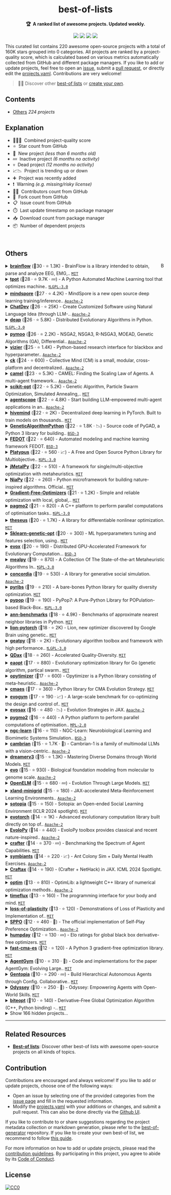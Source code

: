 <!-- markdownlint-disable -->
<h1 align="center">
    best-of-lists
    <br>
</h1>

<p align="center">
    <strong>🏆&nbsp; A ranked list of awesome projects. Updated weekly.</strong>
</p>

<p align="center">
    <a href="https://best-of.org" title="Best-of Badge"><img src="http://bit.ly/3o3EHNN"></a>
    <a href="#Contents" title="Project Count"><img src="https://img.shields.io/badge/projects-220-blue.svg?color=5ac4bf"></a>
    <a href="#Contribution" title="Contributions are welcome"><img src="https://img.shields.io/badge/contributions-welcome-green.svg"></a>
    <a href="https://github.com/evdcush/best-of-lists/releases" title="Best-of Updates"><img src="https://img.shields.io/github/release-date/evdcush/best-of-lists?color=green&label=updated"></a>
</p>

This curated list contains 220 awesome open-source projects with a total of 160K stars grouped into 0 categories. All projects are ranked by a project-quality score, which is calculated based on various metrics automatically collected from GitHub and different package managers. If you like to add or update projects, feel free to open an [issue](https://github.com/evdcush/best-of-lists/issues/new/choose), submit a [pull request](https://github.com/evdcush/best-of-lists/pulls), or directly edit the [projects.yaml](https://github.com/evdcush/best-of-lists/edit/main/projects.yaml). Contributions are very welcome!

> 🧙‍♂️  Discover other [best-of lists](https://best-of.org) or [create your own](https://github.com/best-of-lists/best-of/blob/main/create-best-of-list.md).

## Contents

- [Others](#others) _224 projects_

## Explanation
- 🥇🥈🥉&nbsp; Combined project-quality score
- ⭐️&nbsp; Star count from GitHub
- 🐣&nbsp; New project _(less than 6 months old)_
- 💤&nbsp; Inactive project _(6 months no activity)_
- 💀&nbsp; Dead project _(12 months no activity)_
- 📈📉&nbsp; Project is trending up or down
- ➕&nbsp; Project was recently added
- ❗️&nbsp; Warning _(e.g. missing/risky license)_
- 👨‍💻&nbsp; Contributors count from GitHub
- 🔀&nbsp; Fork count from GitHub
- 📋&nbsp; Issue count from GitHub
- ⏱️&nbsp; Last update timestamp on package manager
- 📥&nbsp; Download count from package manager
- 📦&nbsp; Number of dependent projects

<br>

## Others

<a href="#contents"><img align="right" width="15" height="15" src="https://git.io/JtehR" alt="Back to top"></a>

<details><summary><b><a href="https://github.com/brainflow-dev/brainflow">brainflow</a></b> (🥇30 ·  ⭐ 1.3K) - BrainFlow is a library intended to obtain, parse and analyze EEG, EMG,.. <code><a href="http://bit.ly/34MBwT8">MIT</a></code></summary>

- [GitHub](https://github.com/brainflow-dev/brainflow) (👨‍💻 53 · 🔀 320 · 📥 220K · 📦 320 · 📋 260 - 8% open · ⏱️ 17.09.2024):

	```
	git clone https://github.com/brainflow-dev/brainflow
	```
</details>
<details><summary><b><a href="https://github.com/EpistasisLab/tpot">tpot</a></b> (🥇28 ·  ⭐ 9.7K · 💤) - A Python Automated Machine Learning tool that optimizes machine.. <code><a href="http://bit.ly/37RvQcA">❗️LGPL-3.0</a></code></summary>

- [GitHub](https://github.com/EpistasisLab/tpot) (👨‍💻 120 · 🔀 1.5K · 📦 3K · 📋 920 - 30% open · ⏱️ 23.02.2024):

	```
	git clone https://github.com/EpistasisLab/tpot
	```
</details>
<details><summary><b><a href="https://github.com/mindspore-ai/mindspore">mindspore</a></b> (🥇27 ·  ⭐ 4.2K) - MindSpore is a new open source deep learning training/inference.. <code><a href="http://bit.ly/3nYMfla">Apache-2</a></code></summary>

- [GitHub](https://github.com/mindspore-ai/mindspore) (👨‍💻 1.6K · 🔀 680 · 📋 260 - 57% open · ⏱️ 28.07.2024):

	```
	git clone https://github.com/mindspore-ai/mindspore
	```
</details>
<details><summary><b><a href="https://github.com/OpenBMB/ChatDev">ChatDev</a></b> (🥇26 ·  ⭐ 25K) - Create Customized Software using Natural Language Idea (through LLM-.. <code><a href="http://bit.ly/3nYMfla">Apache-2</a></code></summary>

- [GitHub](https://github.com/OpenBMB/ChatDev) (👨‍💻 63 · 🔀 3.1K · 📋 250 - 8% open · ⏱️ 06.09.2024):

	```
	git clone https://github.com/OpenBMB/ChatDev
	```
</details>
<details><summary><b><a href="https://github.com/DEAP/deap">deap</a></b> (🥇26 ·  ⭐ 5.8K) - Distributed Evolutionary Algorithms in Python. <code><a href="http://bit.ly/37RvQcA">❗️LGPL-3.0</a></code></summary>

- [GitHub](https://github.com/DEAP/deap) (👨‍💻 88 · 🔀 1.1K · 📦 5.2K · 📋 520 - 44% open · ⏱️ 07.05.2024):

	```
	git clone https://github.com/DEAP/deap
	```
</details>
<details><summary><b><a href="https://github.com/anyoptimization/pymoo">pymoo</a></b> (🥇26 ·  ⭐ 2.2K) - NSGA2, NSGA3, R-NSGA3, MOEAD, Genetic Algorithms (GA), Differential.. <code><a href="http://bit.ly/3nYMfla">Apache-2</a></code></summary>

- [GitHub](https://github.com/anyoptimization/pymoo) (👨‍💻 54 · 🔀 380 · 📦 1.2K · 📋 410 - 5% open · ⏱️ 25.08.2024):

	```
	git clone https://github.com/anyoptimization/pymoo
	```
</details>
<details><summary><b><a href="https://github.com/google/vizier">vizier</a></b> (🥇25 ·  ⭐ 1.4K) - Python-based research interface for blackbox and hyperparameter.. <code><a href="http://bit.ly/3nYMfla">Apache-2</a></code></summary>

- [GitHub](https://github.com/google/vizier) (👨‍💻 23 · 🔀 93 · 📦 56 · 📋 29 - 6% open · ⏱️ 16.09.2024):

	```
	git clone https://github.com/google/vizier
	```
</details>
<details><summary><b><a href="https://github.com/mlcommons/ck">ck</a></b> (🥇24 ·  ⭐ 600) - Collective Mind (CM) is a small, modular, cross-platform and decentralized.. <code><a href="http://bit.ly/3nYMfla">Apache-2</a></code></summary>

- [GitHub](https://github.com/mlcommons/ck) (👨‍💻 33 · 🔀 100 · 📥 9 · 📦 110 · 📋 470 - 7% open · ⏱️ 17.09.2024):

	```
	git clone https://github.com/mlcommons/ck
	```
</details>
<details><summary><b><a href="https://github.com/camel-ai/camel">camel</a></b> (🥇23 ·  ⭐ 5.3K) - CAMEL: Finding the Scaling Law of Agents. A multi-agent framework... <code><a href="http://bit.ly/3nYMfla">Apache-2</a></code></summary>

- [GitHub](https://github.com/camel-ai/camel) (👨‍💻 46 · 🔀 650 · 📥 39 · 📦 15 · 📋 410 - 39% open · ⏱️ 18.09.2024):

	```
	git clone https://github.com/camel-ai/camel
	```
</details>
<details><summary><b><a href="https://github.com/guofei9987/scikit-opt">scikit-opt</a></b> (🥇22 ·  ⭐ 5.2K) - Genetic Algorithm, Particle Swarm Optimization, Simulated Annealing,.. <code><a href="http://bit.ly/34MBwT8">MIT</a></code></summary>

- [GitHub](https://github.com/guofei9987/scikit-opt) (👨‍💻 24 · 🔀 970 · 📦 220 · 📋 180 - 36% open · ⏱️ 23.06.2024):

	```
	git clone https://github.com/guofei9987/scikit-opt
	```
</details>
<details><summary><b><a href="https://github.com/modelscope/agentscope">agentscope</a></b> (🥇22 ·  ⭐ 4.8K) - Start building LLM-empowered multi-agent applications in an.. <code><a href="http://bit.ly/3nYMfla">Apache-2</a></code></summary>

- [GitHub](https://github.com/modelscope/agentscope) (👨‍💻 28 · 🔀 300 · 📥 3 · 📦 6 · 📋 130 - 18% open · ⏱️ 12.09.2024):

	```
	git clone https://github.com/modelscope/agentscope
	```
</details>
<details><summary><b><a href="https://github.com/learning-at-home/hivemind">hivemind</a></b> (🥇22 ·  ⭐ 2K) - Decentralized deep learning in PyTorch. Built to train models on thousands.. <code><a href="http://bit.ly/34MBwT8">MIT</a></code></summary>

- [GitHub](https://github.com/learning-at-home/hivemind) (👨‍💻 32 · 🔀 150 · 📦 110 · 📋 160 - 36% open · ⏱️ 15.07.2024):

	```
	git clone https://github.com/learning-at-home/hivemind
	```
</details>
<details><summary><b><a href="https://github.com/ahmedfgad/GeneticAlgorithmPython">GeneticAlgorithmPython</a></b> (🥇22 ·  ⭐ 1.8K · 📉) - Source code of PyGAD, a Python 3 library for building.. <code><a href="http://bit.ly/3aKzpTv">BSD-3</a></code></summary>

- [GitHub](https://github.com/ahmedfgad/GeneticAlgorithmPython) (👨‍💻 23 · 🔀 460 · 📥 910 · 📦 640 · 📋 160 - 55% open · ⏱️ 22.08.2024):

	```
	git clone https://github.com/ahmedfgad/GeneticAlgorithmPython
	```
</details>
<details><summary><b><a href="https://github.com/aimclub/FEDOT">FEDOT</a></b> (🥇22 ·  ⭐ 640) - Automated modeling and machine learning framework FEDOT. <code><a href="http://bit.ly/3aKzpTv">BSD-3</a></code></summary>

- [GitHub](https://github.com/aimclub/FEDOT) (👨‍💻 34 · 🔀 86 · 📦 52 · 📋 550 - 17% open · ⏱️ 08.09.2024):

	```
	git clone https://github.com/aimclub/FEDOT
	```
</details>
<details><summary><b><a href="https://github.com/Project-Platypus/Platypus">Platypus</a></b> (🥇22 ·  ⭐ 560 · 📈) - A Free and Open Source Python Library for Multiobjective.. <code><a href="http://bit.ly/2M0xdwT">❗️GPL-3.0</a></code></summary>

- [GitHub](https://github.com/Project-Platypus/Platypus) (👨‍💻 19 · 🔀 150 · 📥 18 · 📦 210 · ⏱️ 18.09.2024):

	```
	git clone https://github.com/Project-Platypus/Platypus
	```
</details>
<details><summary><b><a href="https://github.com/jMetal/jMetalPy">jMetalPy</a></b> (🥇22 ·  ⭐ 510) - A framework for single/multi-objective optimization with metaheuristics. <code><a href="http://bit.ly/34MBwT8">MIT</a></code></summary>

- [GitHub](https://github.com/jMetal/jMetalPy) (👨‍💻 33 · 🔀 150 · 📥 95 · 📦 90 · 📋 100 - 1% open · ⏱️ 02.09.2024):

	```
	git clone https://github.com/jMetal/jMetalPy
	```
</details>
<details><summary><b><a href="https://github.com/NiaOrg/NiaPy">NiaPy</a></b> (🥇22 ·  ⭐ 260) - Python microframework for building nature-inspired algorithms. Official.. <code><a href="http://bit.ly/34MBwT8">MIT</a></code></summary>

- [GitHub](https://github.com/NiaOrg/NiaPy) (👨‍💻 34 · 🔀 78 · 📦 88 · 📋 100 - 8% open · ⏱️ 18.09.2024):

	```
	git clone https://github.com/NiaOrg/NiaPy
	```
</details>
<details><summary><b><a href="https://github.com/SimonBlanke/Gradient-Free-Optimizers">Gradient-Free-Optimizers</a></b> (🥇21 ·  ⭐ 1.2K) - Simple and reliable optimization with local, global,.. <code><a href="http://bit.ly/34MBwT8">MIT</a></code></summary>

- [GitHub](https://github.com/SimonBlanke/Gradient-Free-Optimizers) (👨‍💻 7 · 🔀 83 · 📥 37 · 📦 35 · 📋 46 - 23% open · ⏱️ 22.08.2024):

	```
	git clone https://github.com/SimonBlanke/Gradient-Free-Optimizers
	```
</details>
<details><summary><b><a href="https://github.com/esa/pagmo2">pagmo2</a></b> (🥇21 ·  ⭐ 820) - A C++ platform to perform parallel computations of optimisation tasks.. <code><a href="http://bit.ly/2M0xdwT">❗️GPL-3.0</a></code></summary>

- [GitHub](https://github.com/esa/pagmo2) (👨‍💻 60 · 🔀 160 · 📋 240 - 17% open · ⏱️ 12.08.2024):

	```
	git clone https://github.com/esa/pagmo2
	```
</details>
<details><summary><b><a href="https://github.com/facebookresearch/theseus">theseus</a></b> (🥈20 ·  ⭐ 1.7K) - A library for differentiable nonlinear optimization. <code><a href="http://bit.ly/34MBwT8">MIT</a></code></summary>

- [GitHub](https://github.com/facebookresearch/theseus) (👨‍💻 26 · 🔀 120 · 📦 4 · 📋 190 - 37% open · ⏱️ 16.09.2024):

	```
	git clone https://github.com/facebookresearch/theseus
	```
</details>
<details><summary><b><a href="https://github.com/rodrigo-arenas/Sklearn-genetic-opt">Sklearn-genetic-opt</a></b> (🥈20 ·  ⭐ 300) - ML hyperparameters tuning and features selection, using.. <code><a href="http://bit.ly/34MBwT8">MIT</a></code></summary>

- [GitHub](https://github.com/rodrigo-arenas/Sklearn-genetic-opt) (👨‍💻 14 · 🔀 74 · 📦 49 · 📋 64 - 4% open · ⏱️ 17.09.2024):

	```
	git clone https://github.com/rodrigo-arenas/Sklearn-genetic-opt
	```
</details>
<details><summary><b><a href="https://github.com/EMI-Group/evox">evox</a></b> (🥈20 ·  ⭐ 190) - Distributed GPU-Accelerated Framework for Evolutionary Computation... <code><a href="http://bit.ly/3aKzpTv">BSD-3</a></code></summary>

- [GitHub](https://github.com/EMI-Group/evox) (👨‍💻 23 · 🔀 33 · 📦 2 · ⏱️ 06.08.2024):

	```
	git clone https://github.com/EMI-Group/evox
	```
</details>
<details><summary><b><a href="https://github.com/thieu1995/mealpy">mealpy</a></b> (🥈19 ·  ⭐ 870) - A Collection Of The State-of-the-art Metaheuristic Algorithms In.. <code><a href="http://bit.ly/2M0xdwT">❗️GPL-3.0</a></code></summary>

- [GitHub](https://github.com/thieu1995/mealpy) (👨‍💻 14 · 🔀 170 · 📦 100 · 📋 140 - 3% open · ⏱️ 12.06.2024):

	```
	git clone https://github.com/thieu1995/mealpy
	```
</details>
<details><summary><b><a href="https://github.com/google-deepmind/concordia">concordia</a></b> (🥈19 ·  ⭐ 530) - A library for generative social simulation. <code><a href="http://bit.ly/3nYMfla">Apache-2</a></code></summary>

- [GitHub](https://github.com/google-deepmind/concordia) (👨‍💻 16 · 🔀 84 · 📦 8 · 📋 29 - 20% open · ⏱️ 19.09.2024):

	```
	git clone https://github.com/google-deepmind/concordia
	```
</details>
<details><summary><b><a href="https://github.com/icaros-usc/pyribs">pyribs</a></b> (🥈19 ·  ⭐ 210) - A bare-bones Python library for quality diversity optimization. <code><a href="http://bit.ly/34MBwT8">MIT</a></code></summary>

- [GitHub](https://github.com/icaros-usc/pyribs) (👨‍💻 15 · 🔀 32 · 📦 55 · 📋 110 - 16% open · ⏱️ 19.07.2024):

	```
	git clone https://github.com/icaros-usc/pyribs
	```
</details>
<details><summary><b><a href="https://github.com/Evolutionary-Intelligence/pypop">pypop</a></b> (🥈19 ·  ⭐ 190) - PyPop7: A Pure-Python Library for POPulation-based Black-Box.. <code><a href="http://bit.ly/2M0xdwT">❗️GPL-3.0</a></code></summary>

- [GitHub](https://github.com/Evolutionary-Intelligence/pypop) (👨‍💻 13 · 🔀 27 · 📋 9 - 11% open · ⏱️ 15.09.2024):

	```
	git clone https://github.com/Evolutionary-Intelligence/pypop
	```
</details>
<details><summary><b><a href="https://github.com/erikbern/ann-benchmarks">ann-benchmarks</a></b> (🥈18 ·  ⭐ 4.9K) - Benchmarks of approximate nearest neighbor libraries in Python. <code><a href="http://bit.ly/34MBwT8">MIT</a></code></summary>

- [GitHub](https://github.com/erikbern/ann-benchmarks) (👨‍💻 110 · 🔀 700 · 📋 210 - 29% open · ⏱️ 02.09.2024):

	```
	git clone https://github.com/erikbern/ann-benchmarks
	```
</details>
<details><summary><b><a href="https://github.com/lucidrains/lion-pytorch">lion-pytorch</a></b> (🥈18 ·  ⭐ 2K) - Lion, new optimizer discovered by Google Brain using genetic.. <code><a href="http://bit.ly/34MBwT8">MIT</a></code></summary>

- [GitHub](https://github.com/lucidrains/lion-pytorch) (👨‍💻 5 · 🔀 46 · 📦 690 · 📋 23 - 34% open · ⏱️ 15.06.2024):

	```
	git clone https://github.com/lucidrains/lion-pytorch
	```
</details>
<details><summary><b><a href="https://github.com/geatpy-dev/geatpy">geatpy</a></b> (🥈18 ·  ⭐ 2K) - Evolutionary algorithm toolbox and framework with high performance.. <code><a href="http://bit.ly/37RvQcA">❗️LGPL-3.0</a></code></summary>

- [GitHub](https://github.com/geatpy-dev/geatpy) (👨‍💻 6 · 🔀 720 · 📥 4.4K · 📋 360 - 41% open · ⏱️ 13.07.2024):

	```
	git clone https://github.com/geatpy-dev/geatpy
	```
</details>
<details><summary><b><a href="https://github.com/adaptive-intelligent-robotics/QDax">QDax</a></b> (🥈18 ·  ⭐ 260) - Accelerated Quality-Diversity. <code><a href="http://bit.ly/34MBwT8">MIT</a></code></summary>

- [GitHub](https://github.com/adaptive-intelligent-robotics/QDax) (👨‍💻 13 · 🔀 40 · 📦 11 · 📋 73 - 36% open · ⏱️ 09.09.2024):

	```
	git clone https://github.com/adaptive-intelligent-robotics/QDax
	```
</details>
<details><summary><b><a href="https://github.com/MaxHalford/eaopt">eaopt</a></b> (🥈17 ·  ⭐ 880) - Evolutionary optimization library for Go (genetic algorithm, partical swarm.. <code><a href="http://bit.ly/34MBwT8">MIT</a></code></summary>

- [GitHub](https://github.com/MaxHalford/eaopt) (👨‍💻 18 · 🔀 95 · 📦 47 · 📋 22 - 36% open · ⏱️ 07.03.2024):

	```
	git clone https://github.com/MaxHalford/eaopt
	```
</details>
<details><summary><b><a href="https://github.com/gugarosa/opytimizer">opytimizer</a></b> (🥈17 ·  ⭐ 600) - Opytimizer is a Python library consisting of meta-heuristic.. <code><a href="http://bit.ly/3nYMfla">Apache-2</a></code></summary>

- [GitHub](https://github.com/gugarosa/opytimizer) (👨‍💻 4 · 🔀 40 · 📦 18 · ⏱️ 18.08.2024):

	```
	git clone https://github.com/gugarosa/opytimizer
	```
</details>
<details><summary><b><a href="https://github.com/CyberAgentAILab/cmaes">cmaes</a></b> (🥈17 ·  ⭐ 360) - Python library for CMA Evolution Strategy. <code><a href="http://bit.ly/34MBwT8">MIT</a></code></summary>

- [GitHub](https://github.com/CyberAgentAILab/cmaes) (👨‍💻 8 · 🔀 60 · 📥 230 · 📋 36 - 13% open · ⏱️ 11.09.2024):

	```
	git clone https://github.com/CyberAgentAILab/cmaes
	```
</details>
<details><summary><b><a href="https://github.com/EvolutionGym/evogym">evogym</a></b> (🥈17 ·  ⭐ 190 · 📈) - A large-scale benchmark for co-optimizing the design and control of.. <code><a href="http://bit.ly/34MBwT8">MIT</a></code></summary>

- [GitHub](https://github.com/EvolutionGym/evogym) (👨‍💻 3 · 🔀 31 · 📦 3 · ⏱️ 09.07.2024):

	```
	git clone https://github.com/EvolutionGym/evogym
	```
</details>
<details><summary><b><a href="https://github.com/RobertTLange/evosax">evosax</a></b> (🥈16 ·  ⭐ 480 · 📉) - Evolution Strategies in JAX. <code><a href="http://bit.ly/3nYMfla">Apache-2</a></code></summary>

- [GitHub](https://github.com/RobertTLange/evosax) (👨‍💻 7 · 🔀 44 · 📦 92 · 📋 41 - 39% open · ⏱️ 12.05.2024):

	```
	git clone https://github.com/RobertTLange/evosax
	```
</details>
<details><summary><b><a href="https://github.com/esa/pygmo2">pygmo2</a></b> (🥈16 ·  ⭐ 440) - A Python platform to perform parallel computations of optimisation.. <code><a href="http://bit.ly/3postzC">MPL-2.0</a></code></summary>

- [GitHub](https://github.com/esa/pygmo2) (👨‍💻 10 · 🔀 57 · 📋 95 - 40% open · ⏱️ 10.08.2024):

	```
	git clone https://github.com/esa/pygmo2
	```
</details>
<details><summary><b><a href="https://github.com/NACLab/ngc-learn">ngc-learn</a></b> (🥈16 ·  ⭐ 110) - NGC-Learn: Neurobiological Learning and Biomimetic Systems Simulation.. <code><a href="http://bit.ly/3aKzpTv">BSD-3</a></code></summary>

- [GitHub](https://github.com/NACLab/ngc-learn) (👨‍💻 10 · 🔀 20 · 📦 2 · 📋 10 - 30% open · ⏱️ 01.08.2024):

	```
	git clone https://github.com/NACLab/ngc-learn
	```
</details>
<details><summary><b><a href="https://github.com/cambrian-mllm/cambrian">cambrian</a></b> (🥈15 ·  ⭐ 1.7K · 🐣) - Cambrian-1 is a family of multimodal LLMs with a vision-centric.. <code><a href="http://bit.ly/3nYMfla">Apache-2</a></code></summary>

- [GitHub](https://github.com/cambrian-mllm/cambrian) (👨‍💻 4 · 🔀 110 · 📦 2 · 📋 65 - 52% open · ⏱️ 10.09.2024):

	```
	git clone https://github.com/cambrian-mllm/cambrian
	```
</details>
<details><summary><b><a href="https://github.com/danijar/dreamerv3">dreamerv3</a></b> (🥈15 ·  ⭐ 1.3K) - Mastering Diverse Domains through World Models. <code><a href="http://bit.ly/34MBwT8">MIT</a></code></summary>

- [GitHub](https://github.com/danijar/dreamerv3) (👨‍💻 10 · 🔀 220 · 📦 5 · 📋 130 - 22% open · ⏱️ 29.07.2024):

	```
	git clone https://github.com/danijar/dreamerv3
	```
</details>
<details><summary><b><a href="https://github.com/evo-design/evo">evo</a></b> (🥈15 ·  ⭐ 930) - Biological foundation modeling from molecular to genome scale. <code><a href="http://bit.ly/3nYMfla">Apache-2</a></code></summary>

- [GitHub](https://github.com/evo-design/evo) (👨‍💻 8 · 🔀 110 · 📦 2 · 📋 50 - 34% open · ⏱️ 05.09.2024):

	```
	git clone https://github.com/evo-design/evo
	```
</details>
<details><summary><b><a href="https://github.com/CarperAI/OpenELM">OpenELM</a></b> (🥈15 ·  ⭐ 680 · 💤) - Evolution Through Large Models. <code><a href="http://bit.ly/34MBwT8">MIT</a></code></summary>

- [GitHub](https://github.com/CarperAI/OpenELM) (👨‍💻 9 · 🔀 82 · 📦 13 · 📋 11 - 54% open · ⏱️ 21.10.2023):

	```
	git clone https://github.com/CarperAI/OpenELM
	```
</details>
<details><summary><b><a href="https://github.com/corl-team/xland-minigrid">xland-minigrid</a></b> (🥈15 ·  ⭐ 180) - JAX-accelerated Meta-Reinforcement Learning Environments.. <code><a href="http://bit.ly/3nYMfla">Apache-2</a></code></summary>

- [GitHub](https://github.com/corl-team/xland-minigrid) (👨‍💻 6 · 🔀 15 · 📦 9 · 📋 15 - 26% open · ⏱️ 16.08.2024):

	```
	git clone https://github.com/corl-team/xland-minigrid
	```
</details>
<details><summary><b><a href="https://github.com/sotopia-lab/sotopia">sotopia</a></b> (🥈15 ·  ⭐ 150) - Sotopia: an Open-ended Social Learning Environment (ICLR 2024 spotlight). <code><a href="http://bit.ly/34MBwT8">MIT</a></code></summary>

- [GitHub](https://github.com/sotopia-lab/sotopia) (👨‍💻 11 · 🔀 18 · 📦 5 · 📋 62 - 22% open · ⏱️ 09.09.2024):

	```
	git clone https://github.com/sotopia-lab/sotopia
	```
</details>
<details><summary><b><a href="https://github.com/nnaisense/evotorch">evotorch</a></b> (🥈14 ·  ⭐ 1K) - Advanced evolutionary computation library built directly on top of.. <code><a href="http://bit.ly/3nYMfla">Apache-2</a></code></summary>

- [GitHub](https://github.com/nnaisense/evotorch) (👨‍💻 6 · 🔀 61 · 📋 43 - 23% open · ⏱️ 03.08.2024):

	```
	git clone https://github.com/nnaisense/evotorch
	```
</details>
<details><summary><b><a href="https://github.com/7ossam81/EvoloPy">EvoloPy</a></b> (🥈14 ·  ⭐ 440) - EvoloPy toolbox provides classical and recent nature-inspired.. <code><a href="http://bit.ly/3nYMfla">Apache-2</a></code></summary>

- [GitHub](https://github.com/7ossam81/EvoloPy) (👨‍💻 11 · 🔀 210 · 📋 45 - 51% open · ⏱️ 26.05.2024):

	```
	git clone https://github.com/7ossam81/EvoloPy
	```
</details>
<details><summary><b><a href="https://github.com/danijar/crafter">crafter</a></b> (🥈14 ·  ⭐ 370 · 💤) - Benchmarking the Spectrum of Agent Capabilities. <code><a href="http://bit.ly/34MBwT8">MIT</a></code></summary>

- [GitHub](https://github.com/danijar/crafter) (👨‍💻 4 · 🔀 59 · 📦 180 · 📋 21 - 23% open · ⏱️ 13.12.2023):

	```
	git clone https://github.com/danijar/crafter
	```
</details>
<details><summary><b><a href="https://github.com/MeoMix/symbiants">symbiants</a></b> (🥈14 ·  ⭐ 220 · 📈) - Ant Colony Sim + Daily Mental Health Exercises. <code><a href="http://bit.ly/3nYMfla">Apache-2</a></code></summary>

- [GitHub](https://github.com/MeoMix/symbiants) (👨‍💻 3 · 🔀 3 · 📋 48 - 41% open · ⏱️ 13.08.2024):

	```
	git clone https://github.com/MeoMix/symbiants
	```
</details>
<details><summary><b><a href="https://github.com/MichaelTMatthews/Craftax">Craftax</a></b> (🥈14 ·  ⭐ 190) - (Crafter + NetHack) in JAX. ICML 2024 Spotlight. <code><a href="http://bit.ly/34MBwT8">MIT</a></code></summary>

- [GitHub](https://github.com/MichaelTMatthews/Craftax) (👨‍💻 8 · 🔀 15 · 📦 11 · ⏱️ 03.09.2024):

	```
	git clone https://github.com/MichaelTMatthews/Craftax
	```
</details>
<details><summary><b><a href="https://github.com/kthohr/optim">optim</a></b> (🥈13 ·  ⭐ 810) - OptimLib: a lightweight C++ library of numerical optimization methods.. <code><a href="http://bit.ly/3nYMfla">Apache-2</a></code></summary>

- [GitHub](https://github.com/kthohr/optim) (👨‍💻 3 · 🔀 130 · 📋 59 - 10% open · ⏱️ 28.04.2024):

	```
	git clone https://github.com/kthohr/optim
	```
</details>
<details><summary><b><a href="https://github.com/timeflux/timeflux">timeflux</a></b> (🥈13 ·  ⭐ 160) - The programming interface for your body and mind. <code><a href="http://bit.ly/34MBwT8">MIT</a></code></summary>

- [GitHub](https://github.com/timeflux/timeflux) (👨‍💻 7 · 🔀 26 · 📋 31 - 48% open · ⏱️ 08.07.2024):

	```
	git clone https://github.com/timeflux/timeflux
	```
</details>
<details><summary><b><a href="https://github.com/shibhansh/loss-of-plasticity">loss-of-plasticity</a></b> (🥈13 ·  ⭐ 120) - Demonstrations of Loss of Plasticity and Implementation of.. <code><a href="http://bit.ly/34MBwT8">MIT</a></code></summary>

- [GitHub](https://github.com/shibhansh/loss-of-plasticity) (👨‍💻 4 · 🔀 22 · 📦 4 · ⏱️ 19.09.2024):

	```
	git clone https://github.com/shibhansh/loss-of-plasticity
	```
</details>
<details><summary><b><a href="https://github.com/uclaml/SPPO">SPPO</a></b> (🥈12 ·  ⭐ 460 · 🐣) - The official implementation of Self-Play Preference Optimization.. <code><a href="http://bit.ly/3nYMfla">Apache-2</a></code></summary>

- [GitHub](https://github.com/uclaml/SPPO) (👨‍💻 4 · 🔀 59 · 📋 18 - 66% open · ⏱️ 14.07.2024):

	```
	git clone https://github.com/uclaml/SPPO
	```
</details>
<details><summary><b><a href="https://github.com/microprediction/humpday">humpday</a></b> (🥈12 ·  ⭐ 130 · 💤) - Elo ratings for global black box derivative-free optimizers. <code><a href="http://bit.ly/34MBwT8">MIT</a></code></summary>

- [GitHub](https://github.com/microprediction/humpday) (👨‍💻 5 · 🔀 18 · 📦 8 · 📋 29 - 89% open · ⏱️ 21.01.2024):

	```
	git clone https://github.com/microprediction/humpday
	```
</details>
<details><summary><b><a href="https://github.com/dietmarwo/fast-cma-es">fast-cma-es</a></b> (🥈12 ·  ⭐ 120) - A Python 3 gradient-free optimization library. <code><a href="http://bit.ly/34MBwT8">MIT</a></code></summary>

- [GitHub](https://github.com/dietmarwo/fast-cma-es) (👨‍💻 6 · 🔀 17 · 📦 65 · 📋 15 - 20% open · ⏱️ 27.08.2024):

	```
	git clone https://github.com/dietmarwo/fast-cma-es
	```
</details>
<details><summary><b><a href="https://github.com/WooooDyy/AgentGym">AgentGym</a></b> (🥉10 ·  ⭐ 310 · 🐣) - Code and implementations for the paper AgentGym: Evolving Large.. <code><a href="http://bit.ly/34MBwT8">MIT</a></code></summary>

- [GitHub](https://github.com/WooooDyy/AgentGym) (👨‍💻 9 · 🔀 37 · 📋 12 - 41% open · ⏱️ 11.09.2024):

	```
	git clone https://github.com/WooooDyy/AgentGym
	```
</details>
<details><summary><b><a href="https://github.com/Gentopia-AI/Gentopia">Gentopia</a></b> (🥉10 ·  ⭐ 290 · 💤) - Build Hierarchical Autonomous Agents through Config. Collaborative.. <code><a href="http://bit.ly/34MBwT8">MIT</a></code></summary>

- [GitHub](https://github.com/Gentopia-AI/Gentopia) (👨‍💻 7 · 🔀 40 · 📦 2 · 📋 5 - 40% open · ⏱️ 08.10.2023):

	```
	git clone https://github.com/Gentopia-AI/Gentopia
	```
</details>
<details><summary><b><a href="https://github.com/zju-vipa/Odyssey">Odyssey</a></b> (🥉10 ·  ⭐ 250 · 🐣) - Odyssey: Empowering Agents with Open-World Skills. <code><a href="http://bit.ly/34MBwT8">MIT</a></code></summary>

- [GitHub](https://github.com/zju-vipa/Odyssey) (👨‍💻 5 · 🔀 12 · ⏱️ 23.08.2024):

	```
	git clone https://github.com/zju-vipa/Odyssey
	```
</details>
<details><summary><b><a href="https://github.com/avaneev/biteopt">biteopt</a></b> (🥉10 ·  ⭐ 140) - Derivative-Free Global Optimization Algorithm (C++, Python binding) -.. <code><a href="http://bit.ly/34MBwT8">MIT</a></code></summary>

- [GitHub](https://github.com/avaneev/biteopt) (🔀 9 · ⏱️ 21.08.2024):

	```
	git clone https://github.com/avaneev/biteopt
	```
</details>
<details><summary>Show 166 hidden projects...</summary>

- <b><a href="https://github.com/microsoft/malmo">malmo</a></b> (🥇25 ·  ⭐ 4.1K · 💀) - Project Malmo is a platform for Artificial Intelligence experimentation.. <code><a href="http://bit.ly/34MBwT8">MIT</a></code>
- <b><a href="https://github.com/ljvmiranda921/pyswarms">pyswarms</a></b> (🥇23 ·  ⭐ 1.3K · 💀) - A research toolkit for particle swarm optimization in Python. <code><a href="http://bit.ly/34MBwT8">MIT</a></code>
- <b><a href="https://github.com/CMA-ES/pycma">pycma</a></b> (🥇22 ·  ⭐ 1.1K) - Python implementation of CMA-ES. <code>❗Unlicensed</code>
- <b><a href="https://github.com/trevorstephens/gplearn">gplearn</a></b> (🥇21 ·  ⭐ 1.6K · 💀) - Genetic Programming in Python, with a scikit-learn inspired API. <code><a href="http://bit.ly/3aKzpTv">BSD-3</a></code>
- <b><a href="https://github.com/nengo/nengo">nengo</a></b> (🥇21 ·  ⭐ 820 · 💤) - A Python library for creating and simulating large-scale brain.. <code>❗Unlicensed</code>
- <b><a href="https://github.com/huawei-noah/HEBO">HEBO</a></b> (🥈19 ·  ⭐ 3.2K) - Bayesian optimisation & Reinforcement Learning library developped by.. <code>❗Unlicensed</code>
- <b><a href="https://github.com/rh12503/triangula">triangula</a></b> (🥈18 ·  ⭐ 3.8K · 💀) - Generate high-quality triangulated and polygonal art from images. <code><a href="http://bit.ly/34MBwT8">MIT</a></code>
- <b><a href="https://github.com/rsteca/sklearn-deap">sklearn-deap</a></b> (🥈18 ·  ⭐ 770 · 💀) - Use evolutionary algorithms instead of gridsearch in scikit-.. <code><a href="http://bit.ly/34MBwT8">MIT</a></code>
- <b><a href="https://github.com/minerllabs/minerl">minerl</a></b> (🥈18 ·  ⭐ 680) - MineRL Competition for Sample Efficient Reinforcement Learning -.. <code>❗Unlicensed</code>
- <b><a href="https://github.com/Helmholtz-AI-Energy/propulate">propulate</a></b> (🥈18 ·  ⭐ 32) - Propulate is an asynchronous population-based optimization algorithm.. <code><a href="http://bit.ly/3aKzpTv">BSD-3</a></code>
- <b><a href="https://github.com/Chakazul/Lenia">Lenia</a></b> (🥈17 ·  ⭐ 3.5K · 💀) - Lenia - Mathematical Life Forms. <code><a href="http://bit.ly/34MBwT8">MIT</a></code>
- <b><a href="https://github.com/neuromorphs/NIR">NIR</a></b> (🥈17 ·  ⭐ 70) - Neuromorphic Intermediate Representation reference implementation. <code><a href="http://bit.ly/3aKzpTv">BSD-3</a></code>
- <b><a href="https://github.com/BIMK/PlatEMO">PlatEMO</a></b> (🥈16 ·  ⭐ 1.6K) - Evolutionary multi-objective optimization platform. <code>❗Unlicensed</code>
- <b><a href="https://github.com/automl/DEHB">DEHB</a></b> (🥈15 ·  ⭐ 69) -  <code><a href="http://bit.ly/3nYMfla">Apache-2</a></code>
- <b><a href="https://github.com/optuna/optunahub">optunahub</a></b> (🥈15 ·  ⭐ 32 · 🐣) - Python library to use packages in OptunaHub. <code><a href="http://bit.ly/34MBwT8">MIT</a></code>
- <b><a href="https://github.com/firefly-cpp/NiaAML">NiaAML</a></b> (🥈15 ·  ⭐ 29) - Python automated machine learning framework. <code><a href="http://bit.ly/34MBwT8">MIT</a></code>
- <b><a href="https://github.com/openai/multi-agent-emergence-environments">multi-agent-emergence-environments</a></b> (🥈14 ·  ⭐ 1.6K · 💀) - Environment generation code for the paper Emergent.. <code><a href="http://bit.ly/34MBwT8">MIT</a></code>
- <b><a href="https://github.com/google/brain-tokyo-workshop">brain-tokyo-workshop</a></b> (🥈14 ·  ⭐ 1.2K · 💀) -  <code><a href="http://bit.ly/3nYMfla">Apache-2</a></code>
- <b><a href="https://github.com/kolbytn/mindcraft">mindcraft</a></b> (🥈14 ·  ⭐ 680) -  <code><a href="http://bit.ly/34MBwT8">MIT</a></code>
- <b><a href="https://github.com/HaaLeo/swarmlib">swarmlib</a></b> (🥈14 ·  ⭐ 500 · 💀) - This repository implements several swarm optimization algorithms.. <code><a href="http://bit.ly/3aKzpTv">BSD-3</a></code>
- <b><a href="https://github.com/firefly-cpp/FireflyAlgorithm">FireflyAlgorithm</a></b> (🥈14 ·  ⭐ 59) - Implementation of Firefly Algorithm in Python. <code><a href="http://bit.ly/34MBwT8">MIT</a></code>
- <b><a href="https://github.com/clever-algorithms/CleverAlgorithms">CleverAlgorithms</a></b> (🥈13 ·  ⭐ 2K · 💀) - Clever Algorithms: Nature-Inspired Programming Recipes. <code>❗Unlicensed</code>
- <b><a href="https://github.com/google/evojax">evojax</a></b> (🥈13 ·  ⭐ 830 · 📉) -  <code><a href="http://bit.ly/3nYMfla">Apache-2</a></code>
- <b><a href="https://github.com/fcampelo/EC-Bestiary">EC-Bestiary</a></b> (🥈13 ·  ⭐ 590) - A bestiary of evolutionary, swarm and other metaphor-based.. <code>❗Unlicensed</code>
- <b><a href="https://github.com/williamhunter/topy">topy</a></b> (🥈13 ·  ⭐ 470 · 💀) - Topology Optimization using Python. <code>❗Unlicensed</code>
- <b><a href="https://github.com/Pattio/DeepSwarm">DeepSwarm</a></b> (🥈13 ·  ⭐ 320 · 💀) - Neural Architecture Search Powered by Swarm Intelligence. <code><a href="http://bit.ly/34MBwT8">MIT</a></code>
- <b><a href="https://github.com/lantunes/cellpylib">cellpylib</a></b> (🥈13 ·  ⭐ 220 · 💀) - A library for working with Cellular Automata, for Python. <code><a href="http://bit.ly/3nYMfla">Apache-2</a></code>
- <b><a href="https://github.com/Evolutionary-Intelligence/DistributedEvolutionaryComputation">DistributedEvolutionaryComputation</a></b> (🥈13 ·  ⭐ 110) - A (still growing) paper list of Evolutionary.. <code><a href="https://tldrlegal.com/search?q=CC0-1.0">❗️CC0-1.0</a></code>
- <b><a href="https://github.com/davidrmiller/biosim4">biosim4</a></b> (🥈12 ·  ⭐ 3.2K) - Biological evolution simulator. <code>❗Unlicensed</code>
- <b><a href="https://github.com/jasonwebb/morphogenesis-resources">morphogenesis-resources</a></b> (🥈12 ·  ⭐ 2K) - Resources on the topic of digital morphogenesis.. <code>❗Unlicensed</code>
- <b><a href="https://github.com/openai/evolution-strategies-starter">evolution-strategies-starter</a></b> (🥈12 ·  ⭐ 1.6K · 💀) - Code for the paper Evolution Strategies as a Scalable.. <code><a href="http://bit.ly/34MBwT8">MIT</a></code>
- <b><a href="https://github.com/brandontrabucco/design-bench">design-bench</a></b> (🥈12 ·  ⭐ 80 · 💤) - Benchmarks for Model-Based Optimization. <code><a href="http://bit.ly/34MBwT8">MIT</a></code>
- <b><a href="https://github.com/uber-research/deep-neuroevolution">deep-neuroevolution</a></b> (🥈11 ·  ⭐ 1.6K · 💀) - Deep Neuroevolution. <code>❗Unlicensed</code>
- <b><a href="https://github.com/hardmaru/estool">estool</a></b> (🥈11 ·  ⭐ 930 · 💀) - Evolution Strategies Tool. <code>❗Unlicensed</code>
- <b><a href="https://github.com/diambra/arena">arena</a></b> (🥈11 ·  ⭐ 310) - DIAMBRA Arena: a New Reinforcement Learning Platform for Research.. <code>❗Unlicensed</code>
- <b><a href="https://github.com/sferes2/sferes2">sferes2</a></b> (🥈11 ·  ⭐ 160 · 💀) - A lightweight, generic C++11 framework for evolutionary.. <code>❗Unlicensed</code>
- <b><a href="https://github.com/kstaats/karoo_gp">karoo_gp</a></b> (🥈11 ·  ⭐ 160 · 💀) - A Genetic Programming platform for Python with TensorFlow.. <code>❗Unlicensed</code>
- <b><a href="https://github.com/evoplex/evoplex">evoplex</a></b> (🥈11 ·  ⭐ 130 · 💀) - Evoplex is a fast, robust and extensible platform for.. <code>❗Unlicensed</code>
- <b><a href="https://github.com/aimclub/GEFEST">GEFEST</a></b> (🥈11 ·  ⭐ 54) - Toolbox for the generative design of geometrically-encoded physical.. <code><a href="http://bit.ly/3aKzpTv">BSD-3</a></code>
- <b><a href="https://github.com/firefly-cpp/NiaAML-GUI">NiaAML-GUI</a></b> (🥈11 ·  ⭐ 4) - GUI for NiaAML Python package. <code><a href="http://bit.ly/34MBwT8">MIT</a></code>
- <b><a href="https://github.com/trekhleb/self-parking-car-evolution">self-parking-car-evolution</a></b> (🥉10 ·  ⭐ 730 · 💀) - Training the car to do self-parking using a genetic.. <code><a href="http://bit.ly/34MBwT8">MIT</a></code>
- <b><a href="https://github.com/100/Solid">Solid</a></b> (🥉10 ·  ⭐ 580 · 💀) - A comprehensive gradient-free optimization framework written in Python. <code><a href="http://bit.ly/34MBwT8">MIT</a></code>
- <b><a href="https://github.com/kaushalshetty/FeatureSelectionGA">FeatureSelectionGA</a></b> (🥉10 ·  ⭐ 360 · 💀) - Feature Selection using Genetic Algorithm (DEAP.. <code><a href="http://bit.ly/34MBwT8">MIT</a></code>
- <b><a href="https://github.com/thieu1995/metaheuristics">metaheuristics</a></b> (🥉10 ·  ⭐ 280 · 💀) - Implement the-state-of-the-art meta-heuristic algorithms.. <code><a href="http://bit.ly/3nYMfla">Apache-2</a></code>
- <b><a href="https://github.com/PacktPublishing/Hands-On-Genetic-Algorithms-with-Python">Hands-On-Genetic-Algorithms-with-Python</a></b> (🥉10 ·  ⭐ 260 · 💀) - Hands-On Genetic Algorithms with Python, Published by.. <code><a href="http://bit.ly/34MBwT8">MIT</a></code>
- <b><a href="https://github.com/dcmocanu/sparse-evolutionary-artificial-neural-networks">sparse-evolutionary-artificial-neural-networks</a></b> (🥉10 ·  ⭐ 240 · 💀) - Always sparse. Never dense. But never say never. A.. <code><a href="http://bit.ly/34MBwT8">MIT</a></code>
- <b><a href="https://github.com/quality-diversity/quality-diversity.github.io">quality-diversity.github.io</a></b> (🥉10 ·  ⭐ 42) - Website for Quality-Diversity optimisation algorithms. <code>❗Unlicensed</code>
- <b><a href="https://github.com/SwarmRL/SwarmRL">SwarmRL</a></b> (🥉10 ·  ⭐ 26) - Multi agent reinforcement learning for intelligent active matter. <code><a href="http://bit.ly/2M0xmjV">EPL-2.0</a></code>
- <b><a href="https://github.com/mikelma/craftium">craftium</a></b> (🥉10 ·  ⭐ 26 · 🐣) - An extensible framework for creating RL environments based on.. <code>❗Unlicensed</code>
- <b><a href="https://github.com/CWI-EvolutionaryIntelligence/GOMEA">gomea</a></b> (🥉10 ·  ⭐ 22) - Library for optimization with the model-based evolutionary algorithm GOMEA.. <code><a href="http://bit.ly/34MBwT8">MIT</a></code>
- <b><a href="https://github.com/EASEA/easea">easea</a></b> (🥉10 ·  ⭐ 18 · 💤) - EASEA (EAsy Specification of Evolutionary Algorithms) is an.. <code><a href="http://bit.ly/3pwmjO5">❗️AGPL-3.0</a></code>
- <b><a href="https://github.com/nikivanstein/LLaMEA">LLaMEA</a></b> (🥉10 ·  ⭐ 8 · 🐣) - Large Language Model Evolutionary Algorithm. <code><a href="http://bit.ly/34MBwT8">MIT</a></code>
- <b><a href="https://github.com/arcelien/pba">pba</a></b> (🥉9 ·  ⭐ 500 · 💀) - Efficient Learning of Augmentation Policy Schedules. <code><a href="http://bit.ly/3nYMfla">Apache-2</a></code>
- <b><a href="https://github.com/PKU-YuanGroup/Machine-Mindset">Machine-Mindset</a></b> (🥉9 ·  ⭐ 450 · 💤) - An MBTI Exploration of Large Language Models. <code><a href="http://bit.ly/3nYMfla">Apache-2</a></code>
- <b><a href="https://github.com/google-research/self-organising-systems">self-organising-systems</a></b> (🥉9 ·  ⭐ 310) -  <code><a href="http://bit.ly/3nYMfla">Apache-2</a></code>
- <b><a href="https://github.com/yeshenpy/Awesome-Evolutionary-Reinforcement-Learning">Awesome-Evolutionary-Reinforcement-Learning</a></b> (🥉9 ·  ⭐ 180) - Research Papers and Code Repository on the.. <code>❗Unlicensed</code>
- <b><a href="https://github.com/logancyang/loss-landscape-anim">loss-landscape-anim</a></b> (🥉9 ·  ⭐ 130 · 💤) - Create animations for the optimization trajectory of.. <code><a href="http://bit.ly/34MBwT8">MIT</a></code>
- <b><a href="https://github.com/EMI-Group/evoxbench">evoxbench</a></b> (🥉9 ·  ⭐ 84) - Transforming Neural Architecture Search (NAS) into multi-objective.. <code><a href="http://bit.ly/3nYMfla">Apache-2</a></code>
- <b><a href="https://github.com/SioKCronin/swarmopt">swarmopt</a></b> (🥉9 ·  ⭐ 33) - Swarm intelligence optimizer. <code><a href="http://bit.ly/34MBwT8">MIT</a></code>
- <b><a href="https://github.com/automl/hypersweeper">hypersweeper</a></b> (🥉9 ·  ⭐ 5) - Hydra sweeper integration of our favorite optimization.. <code>❗Unlicensed</code>
- <b><a href="https://github.com/opoframework/opof">opof</a></b> (🥉9 ·  ⭐ 4 · 💀) - The Open Planner Optimization Framework (OPOF). <code><a href="http://bit.ly/3aKzpTv">BSD-3</a></code>
- <b><a href="https://github.com/neurreps/awesome-neural-geometry">awesome-neural-geometry</a></b> (🥉8 ·  ⭐ 910) - A curated collection of resources and research.. <code>❗Unlicensed</code>
- <b><a href="https://github.com/uber-research/differentiable-plasticity">differentiable-plasticity</a></b> (🥉8 ·  ⭐ 400 · 💀) - Implementations of the algorithms described in.. <code>❗Unlicensed</code>
- <b><a href="https://github.com/google-deepmind/alphastar">alphastar</a></b> (🥉8 ·  ⭐ 400 · 💀) -  <code><a href="http://bit.ly/3nYMfla">Apache-2</a></code>
- <b><a href="https://github.com/openai/EPG">EPG</a></b> (🥉8 ·  ⭐ 250 · 💀) - Code for the paper Evolved Policy Gradients. <code><a href="http://bit.ly/34MBwT8">MIT</a></code>
- <b><a href="https://github.com/FoundationVision/OmniTokenizer">OmniTokenizer</a></b> (🥉8 ·  ⭐ 230 · 🐣) - OmniTokenizer: one model and one weight for image-video joint.. <code><a href="http://bit.ly/34MBwT8">MIT</a></code>
- <b><a href="https://github.com/baopng/NSGA-II">NSGA-II</a></b> (🥉8 ·  ⭐ 170) - Implementation of NSGA-II algorithm in form of a python library. <code>❗Unlicensed</code>
- <b><a href="https://github.com/jennyzzt/awesome-open-ended">awesome-open-ended</a></b> (🥉8 ·  ⭐ 170) - Awesome Open-ended AI. <code>❗Unlicensed</code>
- <b><a href="https://github.com/facebookresearch/minimax">minimax</a></b> (🥉8 ·  ⭐ 160) - Efficient baselines for autocurricula in JAX. <code><a href="http://bit.ly/3nYMfla">Apache-2</a></code>
- <b><a href="https://github.com/renatoosousa/GeneticAlgorithmForFeatureSelection">GeneticAlgorithmForFeatureSelection</a></b> (🥉8 ·  ⭐ 100 · 💀) - Search the best feature subset for you classification.. <code><a href="http://bit.ly/34MBwT8">MIT</a></code>
- <b><a href="https://github.com/FeiLiu36/EoH">EoH</a></b> (🥉8 ·  ⭐ 74 · 🐣) - Evolution of Heuristics. <code><a href="http://bit.ly/34MBwT8">MIT</a></code>
- <b><a href="https://github.com/09tangriro/Pearl">Pearl</a></b> (🥉8 ·  ⭐ 53 · 💀) - Adaptable tools to make reinforcement learning and evolutionary.. <code><a href="http://bit.ly/34MBwT8">MIT</a></code>
- <b><a href="https://github.com/NVlabs/Bongard-LOGO">Bongard-LOGO</a></b> (🥉8 ·  ⭐ 51 · 💀) - Bongard-LOGO is a Python code repository with the purpose of.. <code><a href="http://bit.ly/34MBwT8">MIT</a></code>
- <b><a href="https://github.com/shyamsn97/controllable-ncas">controllable-ncas</a></b> (🥉8 ·  ⭐ 50 · 💀) - Code for Goal-Guided Neural Cellular Automata: Learning to.. <code><a href="http://bit.ly/34MBwT8">MIT</a></code>
- <b><a href="https://github.com/Evolutionary-Intelligence/EC-A-Modern-Perspective">EC-A-Modern-Perspective</a></b> (🥉8 ·  ⭐ 41) - Evolutionary Computation: A Modern Perspective ---.. <code><a href="https://tldrlegal.com/search?q=CC0-1.0">❗️CC0-1.0</a></code>
- <b><a href="https://github.com/kourgeorge/project-origin">project-origin</a></b> (🥉8 ·  ⭐ 32 · 💀) - An Artificial Life simulator for Investigating Noogenesis. <code><a href="http://bit.ly/3rqEWVr">BSD-2</a></code>
- <b><a href="https://github.com/openai/automated-interpretability">automated-interpretability</a></b> (🥉7 ·  ⭐ 940) -  <code>❗Unlicensed</code>
- <b><a href="https://github.com/openai/multiagent-competition">multiagent-competition</a></b> (🥉7 ·  ⭐ 800 · 💀) - Code for the paper Emergent Complexity via Multi-.. <code>❗Unlicensed</code>
- <b><a href="https://github.com/facebookresearch/eai-vc">eai-vc</a></b> (🥉7 ·  ⭐ 460 · 💀) - The repository for the largest and most comprehensive empirical.. <code>❗Unlicensed</code>
- <b><a href="https://github.com/algorithmsbooks/algforopt-notebooks">algforopt-notebooks</a></b> (🥉7 ·  ⭐ 410 · 💀) - Jupyter notebooks associated with the Algorithms for.. <code>❗Unlicensed</code>
- <b><a href="https://github.com/bollu/cellularAutomata">cellularAutomata</a></b> (🥉7 ·  ⭐ 180 · 💀) - a collection of cellular automata written in Haskell with.. <code><a href="http://bit.ly/3aKzpTv">BSD-3</a></code>
- <b><a href="https://github.com/Sohl-Dickstein/fractal">fractal</a></b> (🥉7 ·  ⭐ 160 · 💤) - The boundary of neural network trainability is fractal. <code><a href="http://bit.ly/34MBwT8">MIT</a></code>
- <b><a href="https://github.com/OpenDriveLab/ELM">ELM</a></b> (🥉7 ·  ⭐ 140) - [ECCV 2024] Embodied Understanding of Driving Scenarios. <code>❗Unlicensed</code>
- <b><a href="https://github.com/henry-yeh/DeepACO">DeepACO</a></b> (🥉7 ·  ⭐ 120) - [NeurIPS 2023] DeepACO: Neural-enhanced Ant Systems for Combinatorial.. <code><a href="http://bit.ly/34MBwT8">MIT</a></code>
- <b><a href="https://github.com/FeiLiu36/LLM4Opt">LLM4Opt</a></b> (🥉7 ·  ⭐ 110 · 🐣) - A Collection on Large Language Models for Optimization. <code>❗Unlicensed</code>
- <b><a href="https://github.com/EvolutionGym/evogym-design-tool">evogym-design-tool</a></b> (🥉7 ·  ⭐ 100 · 💀) - Design tool for creating Evolution Gym environments. <code><a href="http://bit.ly/34MBwT8">MIT</a></code>
- <b><a href="https://github.com/facebookresearch/how-to-autorl">how-to-autorl</a></b> (🥉7 ·  ⭐ 66 · 💤) - Plug-and-play hydra sweepers for the EA-based multifidelity.. <code><a href="http://bit.ly/3nYMfla">Apache-2</a></code>
- <b><a href="https://github.com/amineremache/qbso-fs">qbso-fs</a></b> (🥉7 ·  ⭐ 56 · 💀) - Python implementation of QBSO-FS : a Reinforcement Learning based Bee.. <code><a href="http://bit.ly/34MBwT8">MIT</a></code>
- <b><a href="https://github.com/jcoreyes/evolvingrl">evolvingrl</a></b> (🥉7 ·  ⭐ 46 · 💀) - Supplementary Data for Evolving Reinforcement Learning Algorithms. <code><a href="http://bit.ly/34MBwT8">MIT</a></code>
- <b><a href="https://github.com/neuroevobench/neuroevobench">neuroevobench</a></b> (🥉7 ·  ⭐ 36 · 💤) - Neuroevolution Benchmark in JAX. <code><a href="http://bit.ly/3nYMfla">Apache-2</a></code>
- <b><a href="https://github.com/sayin/Data_Driven_Symbolic_Regression">Data_Driven_Symbolic_Regression</a></b> (🥉7 ·  ⭐ 34 · 💀) - Interpretable machine learning (symbolic regression).. <code><a href="http://bit.ly/2M0xdwT">❗️GPL-3.0</a></code>
- <b><a href="https://github.com/facebookresearch/agenthive">agenthive</a></b> (🥉7 ·  ⭐ 31 · 💤) - AgentHive provides the primitives and helpers for a seamless.. <code>❗Unlicensed</code>
- <b><a href="https://github.com/Evolving-AI-Lab/innovation-engine">innovation-engine</a></b> (🥉7 ·  ⭐ 29 · 💀) - Code base for Innovation Engines GECCO 2015 paper. <code><a href="http://bit.ly/34MBwT8">MIT</a></code>
- <b><a href="https://github.com/SamsungSAILMontreal/PAPA">PAPA</a></b> (🥉7 ·  ⭐ 26) - Repository for the PopulAtion Parameter Averaging (PAPA) paper. <code><a href="http://bit.ly/34MBwT8">MIT</a></code>
- <b><a href="https://github.com/llama887/ai-car-preference-learning">ai-car-preference-learning</a></b> (🥉7 ·  ⭐ 5 · 🐣) - A simple self-driving AI car game, which uses NEAT.. <code>❗Unlicensed</code>
- <b><a href="https://github.com/Evolutionary-Intelligence/Biological-Evolution">Biological-Evolution</a></b> (🥉7 ·  ⭐ 4 · 📈) - Just for Fun on Evolution... <code><a href="https://tldrlegal.com/search?q=CC0-1.0">❗️CC0-1.0</a></code>
- <b><a href="https://github.com/facebookresearch/brainmagick">brainmagick</a></b> (🥉6 ·  ⭐ 400) - Training and evaluation pipeline for MEG and EEG brain signal.. <code>❗Unlicensed</code>
- <b><a href="https://github.com/NeuralNine/ai-car-simulation">ai-car-simulation</a></b> (🥉6 ·  ⭐ 250 · 💀) - A simple self-driving AI car game, which uses NEAT. <code>❗Unlicensed</code>
- <b><a href="https://github.com/ShawK91/Evolutionary-Reinforcement-Learning">Evolutionary-Reinforcement-Learning</a></b> (🥉6 ·  ⭐ 210 · 💀) - Codebase for Evolutionary Reinforcement Learning.. <code>❗Unlicensed</code>
- <b><a href="https://github.com/dinobby/ReConcile">ReConcile</a></b> (🥉6 ·  ⭐ 170 · 💤) -  <code><a href="http://bit.ly/34MBwT8">MIT</a></code>
- <b><a href="https://github.com/AxelThevenot/Python_Benchmark_Test_Optimization_Function_Single_Objective">Python_Benchmark_Test_Optimization_Function_Single_Objective</a></b> (🥉6 ·  ⭐ 79 · 💀) -  <code><a href="http://bit.ly/34MBwT8">MIT</a></code>
- <b><a href="https://github.com/siyuyuan/evoagent">evoagent</a></b> (🥉6 ·  ⭐ 73 · 🐣) - Resources for our paper: EvoAgent: Towards Automatic Multi-.. <code>❗Unlicensed</code>
- <b><a href="https://github.com/instadeepai/poppy">poppy</a></b> (🥉6 ·  ⭐ 64 · 💤) - Population-Based Reinforcement Learning for Combinatorial Optimization. <code><a href="http://bit.ly/3nYMfla">Apache-2</a></code>
- <b><a href="https://github.com/karush17/esac">esac</a></b> (🥉6 ·  ⭐ 39 · 💤) - Evolution-based Soft Actor-Critic (ESAC). <code><a href="http://bit.ly/34MBwT8">MIT</a></code>
- <b><a href="https://github.com/google-deepmind/emergent_communication_at_scale">emergent_communication_at_scale</a></b> (🥉6 ·  ⭐ 32 · 💀) -  <code><a href="http://bit.ly/3nYMfla">Apache-2</a></code>
- <b><a href="https://github.com/princeton-nlp/lwm">lwm</a></b> (🥉6 ·  ⭐ 17 · 💤) - We develop world models that can be adapted with natural language... <code><a href="http://bit.ly/2M0xdwT">❗️GPL-3.0</a></code>
- <b><a href="https://github.com/ALife-Newsletter/alife_social">alife_social</a></b> (🥉6 ·  ⭐ 4 · 🐣) - Places where to find fellow alifers. <code>❗Unlicensed</code>
- <b><a href="https://github.com/minyoungg/platonic-rep">platonic-rep</a></b> (🥉5 ·  ⭐ 430 · 🐣) -  <code>❗Unlicensed</code>
- <b><a href="https://github.com/enajx/HebbianMetaLearning">HebbianMetaLearning</a></b> (🥉5 ·  ⭐ 130 · 💀) - Meta-Learning through Hebbian Plasticity in Random.. <code>❗Unlicensed</code>
- <b><a href="https://github.com/real-itu/Evocraft-py">Evocraft-py</a></b> (🥉5 ·  ⭐ 120 · 💀) - A Python interface for Minecraft built on gRPC. <code>❗Unlicensed</code>
- <b><a href="https://github.com/xufangzhi/ENVISIONS">ENVISIONS</a></b> (🥉5 ·  ⭐ 95 · 🐣) - A Neural-Symbolic Self-Training Framework. <code>❗Unlicensed</code>
- <b><a href="https://github.com/pprp/Pruner-Zero">Pruner-Zero</a></b> (🥉5 ·  ⭐ 68 · 🐣) - Pruner-Zero: Evolving Symbolic Pruning Metric from scratch for LLMs. <code><a href="http://bit.ly/34MBwT8">MIT</a></code>
- <b><a href="https://github.com/angusfung/population-based-training">population-based-training</a></b> (🥉5 ·  ⭐ 56 · 💀) - Reproducing results from DeepMinds paper on.. <code>❗Unlicensed</code>
- <b><a href="https://github.com/conglu1997/intelligent-go-explore">intelligent-go-explore</a></b> (🥉5 ·  ⭐ 41 · 🐣) - Intelligent Go-Explore: Standing on the Shoulders of.. <code><a href="http://bit.ly/34MBwT8">MIT</a></code>
- <b><a href="https://github.com/AutonomousAgentsLab/curiousreplay">curiousreplay</a></b> (🥉5 ·  ⭐ 36 · 💀) - Implementations of Curious Replay for model-based adaptation. <code><a href="http://bit.ly/34MBwT8">MIT</a></code>
- <b><a href="https://github.com/mazpie/choreographer">choreographer</a></b> (🥉5 ·  ⭐ 34) - [ICLR 2023] Choreographer: a model-based agent that discovers and.. <code><a href="http://bit.ly/34MBwT8">MIT</a></code>
- <b><a href="https://github.com/mazpie/mastering-urlb">mastering-urlb</a></b> (🥉5 ·  ⭐ 31 · 💤) - [ICML 2023] Pre-train world model-based agents with different.. <code><a href="http://bit.ly/34MBwT8">MIT</a></code>
- <b><a href="https://github.com/hdbeukel/james">james</a></b> (🥉5 ·  ⭐ 30 · 💀) - A JAva MEtaheuristics Search framework. <code>❗Unlicensed</code>
- <b><a href="https://github.com/EvoConJP/CMA-ES_with_Margin">CMA-ES_with_Margin</a></b> (🥉5 ·  ⭐ 28 · 💀) - (GECCO 2022) CMA-ES with Margin: Lower-Bounding Marginal.. <code><a href="http://bit.ly/34MBwT8">MIT</a></code>
- <b><a href="https://github.com/allenai/MacGyver">MacGyver</a></b> (🥉5 ·  ⭐ 21 · 🐣) - Code and Data for the NAACL 24 paper: MacGyver: Are Large Language.. <code><a href="http://bit.ly/3nYMfla">Apache-2</a></code>
- <b><a href="https://github.com/Evolutionary-Intelligence/dpop7">dpop7</a></b> (🥉5 ·  ⭐ 19 · 💤) - A ray-based library of Distributed POPulation-based OPtimization for.. <code><a href="http://bit.ly/2M0xdwT">❗️GPL-3.0</a></code>
- <b><a href="https://github.com/Michael-Beukman/PCGNN">PCGNN</a></b> (🥉5 ·  ⭐ 14 · 💀) - Combining NEAT and novelty search to quickly generate diverse video game.. <code><a href="http://bit.ly/34MBwT8">MIT</a></code>
- <b><a href="https://github.com/NACLab/ngc-museum">ngc-museum</a></b> (🥉5 ·  ⭐ 8 · 🐣) - NGC Museum: Biomimetic Credit Assignment and Brain-Inspired.. <code><a href="http://bit.ly/3aKzpTv">BSD-3</a></code>
- <b><a href="https://github.com/DaymudeLab/EvoSOPS">EvoSOPS</a></b> (🥉5 ·  ⭐ 6) - A genetic algorithm for discovering diverse and high performing distributed.. <code><a href="http://bit.ly/34MBwT8">MIT</a></code>
- <b><a href="https://github.com/poprl/poprank">poprank</a></b> (🥉5 ·  ⭐ 5) -  <code><a href="http://bit.ly/34MBwT8">MIT</a></code>
- <b><a href="https://github.com/duguodong7/model-evolution">model-evolution</a></b> (🥉5 ·  ⭐ 4 · 🐣) - For paper Knowledge Fusion by Evolving Weights of Language.. <code><a href="http://bit.ly/3nYMfla">Apache-2</a></code>
- <b><a href="https://github.com/beeevita/EvoPrompt">EvoPrompt</a></b> (🥉4 ·  ⭐ 93) - Official implementation of the paper Connecting Large Language.. <code>❗Unlicensed</code>
- <b><a href="https://github.com/deshwalmahesh/PHUDGE">PHUDGE</a></b> (🥉4 ·  ⭐ 48 · 🐣) - Official repo for the paper PHUDGE: Phi-3 as Scalable Judge... <code>❗Unlicensed</code>
- <b><a href="https://github.com/hengzhe-zhang/awesome-genetic-programming">awesome-genetic-programming</a></b> (🥉4 ·  ⭐ 46) - A curated list of resources for genetic programming. <code>❗Unlicensed</code>
- <b><a href="https://github.com/Chakazul/Primordia">Primordia</a></b> (🥉4 ·  ⭐ 27 · 💀) - Conways Game of Life with multiple states. A precursor of.. <code>❗Unlicensed</code>
- <b><a href="https://github.com/EmptyJackson/groove">groove</a></b> (🥉4 ·  ⭐ 22) - Official implementation of the NeurIPS 2023 paper Discovering General.. <code><a href="http://bit.ly/3nYMfla">Apache-2</a></code>
- <b><a href="https://github.com/maxencefaldor/Leniabreeder">Leniabreeder</a></b> (🥉4 ·  ⭐ 13 · 🐣) - Repository for Toward Artificial Open-Ended Evolution within.. <code><a href="http://bit.ly/34MBwT8">MIT</a></code>
- <b><a href="https://github.com/adaptive-intelligent-robotics/QDAC">QDAC</a></b> (🥉4 ·  ⭐ 12 · 🐣) - Repository for Quality-Diversity Actor-Critic: Learning High-Performing and.. <code><a href="http://bit.ly/34MBwT8">MIT</a></code>
- <b><a href="https://github.com/Evolving-AI-Lab/cmoea">cmoea</a></b> (🥉4 ·  ⭐ 7 · 💀) - The source code of the CMOEA module. <code><a href="http://bit.ly/34MBwT8">MIT</a></code>
- <b><a href="https://github.com/atomisticnet/aevo">aevo</a></b> (🥉4 ·  ⭐ 7 · 💀) - Atomistic Evolution. <code><a href="http://bit.ly/3postzC">MPL-2.0</a></code>
- <b><a href="https://github.com/joelnmdyer/synthpop">synthpop</a></b> (🥉4 ·  ⭐ 7 · 💤) - Populating agent-based models with agents who give rise to dynamics and.. <code><a href="http://bit.ly/34MBwT8">MIT</a></code>
- <b><a href="https://github.com/AxelThevenot/Genetic_Algorithm">Genetic_Algorithm</a></b> (🥉4 ·  ⭐ 5 · 💀) -  <code><a href="http://bit.ly/34MBwT8">MIT</a></code>
- <b><a href="https://github.com/baaivision/DenseFusion">DenseFusion</a></b> (🥉3 ·  ⭐ 100 · 🐣) - DenseFusion-1M: Merging Vision Experts for Comprehensive.. <code>❗Unlicensed</code>
- <b><a href="https://github.com/gordonbrander/generative-ui-playbook">generative-ui-playbook</a></b> (🥉3 ·  ⭐ 68 · 🐣) -  <code><a href="https://tldrlegal.com/search?q=CC-BY-4.0">❗️CC-BY-4.0</a></code>
- <b><a href="https://github.com/xingchenwan/bgpbt">bgpbt</a></b> (🥉3 ·  ⭐ 26 · 💀) - [AutoML22] Bayesian Generational Population-based Training (BG-PBT). <code>❗Unlicensed</code>
- <b><a href="https://github.com/thuml/HarmonyDream">HarmonyDream</a></b> (🥉3 ·  ⭐ 22 · 🐣) - Code release for HarmonyDream: Task Harmonization Inside World.. <code><a href="http://bit.ly/34MBwT8">MIT</a></code>
- <b><a href="https://github.com/Decadz/Evolved-Model-Agnostic-Loss">Evolved-Model-Agnostic-Loss</a></b> (🥉3 ·  ⭐ 12) - PyTorch code for the EvoMAL algorithm presented in.. <code><a href="http://bit.ly/34MBwT8">MIT</a></code>
- <b><a href="https://github.com/liuqh16/MAZero">MAZero</a></b> (🥉3 ·  ⭐ 12 · 🐣) - Open-source codebase for MAZero, from Efficient Multi-agent.. <code><a href="http://bit.ly/2M0xdwT">❗️GPL-3.0</a></code>
- <b><a href="https://github.com/proroklab/ControllingBehavioralDiversity">ControllingBehavioralDiversity</a></b> (🥉3 ·  ⭐ 12) - This repository contains the code for Diversity.. <code>❗Unlicensed</code>
- <b><a href="https://github.com/dimitri-rusin/hebo_on_bbob">hebo_on_bbob</a></b> (🥉3 ·  ⭐ 6 · 💤) -  <code>❗Unlicensed</code>
- <b><a href="https://github.com/enajx/ES">ES</a></b> (🥉3 ·  ⭐ 5 · 💀) - Evolution Strategy (ES) implementation of.. <code>❗Unlicensed</code>
- <b><a href="https://github.com/NeurAI-Lab/Bio-ANN">Bio-ANN</a></b> (🥉3 ·  ⭐ 5 · 💤) - The official repository for TMLR paper A Study of Biologically Plausible.. <code><a href="http://bit.ly/34MBwT8">MIT</a></code>
- <b><a href="https://github.com/enajx/HyperNCA">HyperNCA</a></b> (🥉2 ·  ⭐ 34 · 💀) -  <code>❗Unlicensed</code>
- <b><a href="https://github.com/hanmochen/lux-open">lux-open</a></b> (🥉2 ·  ⭐ 24 · 💀) - Emergent collective intelligence from massive-agent.. <code>❗Unlicensed</code>
- <b><a href="https://github.com/facebookresearch/spotlight_hardware_designs">spotlight_hardware_designs</a></b> (🥉2 ·  ⭐ 13 · 💀) - Partial set of hardware designs for a Meta-developed.. <code><a href="https://tldrlegal.com/search?q=CC-BY-4.0">❗️CC-BY-4.0</a></code>
- <b><a href="https://github.com/lunjohnzhang/warehouse_env_gen_nca_public">warehouse_env_gen_nca_public</a></b> (🥉2 ·  ⭐ 9 · 💤) - Official implementation of the paper Arbitrarily.. <code>❗Unlicensed</code>
- <b><a href="https://github.com/ThomasMiconi/MetaMetaLearning">MetaMetaLearning</a></b> (🥉2 ·  ⭐ 8 · 💀) - Evolve plastic networks to be able to automatically.. <code>❗Unlicensed</code>
- <b><a href="https://github.com/ilyalasy/moe-routing">moe-routing</a></b> (🥉2 ·  ⭐ 8) - Analysis of token routing for different implementations of.. <code>❗Unlicensed</code>
- <b><a href="https://github.com/bigai-ai/Evaluate-n-Model-Social-Intelligence">Evaluate-n-Model-Social-Intelligence</a></b> (🥉2 ·  ⭐ 5 · 🐣) -  <code><a href="http://bit.ly/34MBwT8">MIT</a></code>
- <b><a href="https://github.com/hhyqhh/KAN-EA">KAN-EA</a></b> (🥉1 ·  ⭐ 15 · 🐣) -  <code>❗Unlicensed</code>
- <b><a href="https://github.com/RobertTLange/es-lottery">es-lottery</a></b> (🥉1 ·  ⭐ 13 · 💀) - Lottery Tickets in Evolutionary Optimization (Lange &.. <code>❗Unlicensed</code>
- <b><a href="https://github.com/FLAIROx/cultural-accumulation">cultural-accumulation</a></b> (🥉1 ·  ⭐ 11 · 🐣) -  <code>❗Unlicensed</code>
- <b><a href="https://github.com/ThomasMiconi/LearningToLearnCogTasks">LearningToLearnCogTasks</a></b> (🥉1 ·  ⭐ 9 · 💀) - Code for the ICML 2023 paper Learning to acquire.. <code>❗Unlicensed</code>
- <b><a href="https://github.com/jparkerholder/procgen_autorl">procgen_autorl</a></b> (🥉1 ·  ⭐ 6 · 💀) -  <code>❗Unlicensed</code>
- <b><a href="https://github.com/rwickman/NEAT_RL">NEAT_RL</a></b> (🥉1 ·  ⭐ 4 · 💀) -  <code>❗Unlicensed</code>
- <b><a href="https://github.com/Evolutionary-Intelligence/Hierarchy">Hierarchy</a></b> (🥉1 ·  ⭐ 2) -  <code><a href="https://tldrlegal.com/search?q=CC0-1.0">❗️CC0-1.0</a></code>
- <b><a href="https://github.com/ECNU-ICALK/BPT-VLM">BPT-VLM</a></b> ( ⭐ 14 · 💤) - [IJCAI 2023] Black-box Prompt Tuning for Vision-Language Model as a.. <code>❗Unlicensed</code>
- <b><a href="https://github.com/lukas/promptsearch">promptsearch</a></b> ( ⭐ 5 · 🐣) - some experiments with sweeping prompts. <code>❗Unlicensed</code>
- <b><a href="https://github.com/OscarcarLi/Noise-Reuse-Evolution-Strategies">Noise-Reuse-Evolution-Strategies</a></b> ( ⭐ 4 · 💤) -  <code>❗Unlicensed</code>
- <b><a href="https://github.com/evoising/alife2023">alife2023</a></b> ( ⭐ 3 · 💀) -  <code>❗Unlicensed</code>
- <b><a href="https://github.com/CarperAI/diversity_metrics">diversity_metrics</a></b> ( ⭐ 1 · 💀) -  <code>❗Unlicensed</code>
</details>

---

## Related Resources

- [**Best-of lists**](https://best-of.org): Discover other best-of lists with awesome open-source projects on all kinds of topics.

## Contribution

Contributions are encouraged and always welcome! If you like to add or update projects, choose one of the following ways:

- Open an issue by selecting one of the provided categories from the [issue page](https://github.com/evdcush/best-of-lists/issues/new/choose) and fill in the requested information.
- Modify the [projects.yaml](https://github.com/evdcush/best-of-lists/blob/main/projects.yaml) with your additions or changes, and submit a pull request. This can also be done directly via the [Github UI](https://github.com/evdcush/best-of-lists/edit/main/projects.yaml).

If you like to contribute to or share suggestions regarding the project metadata collection or markdown generation, please refer to the [best-of-generator](https://github.com/best-of-lists/best-of-generator) repository. If you like to create your own best-of list, we recommend to follow [this guide](https://github.com/best-of-lists/best-of/blob/main/create-best-of-list.md).

For more information on how to add or update projects, please read the [contribution guidelines](https://github.com/evdcush/best-of-lists/blob/main/CONTRIBUTING.md). By participating in this project, you agree to abide by its [Code of Conduct](https://github.com/evdcush/best-of-lists/blob/main/.github/CODE_OF_CONDUCT.md).

## License

[![CC0](https://mirrors.creativecommons.org/presskit/buttons/88x31/svg/by-sa.svg)](https://creativecommons.org/licenses/by-sa/4.0/)
